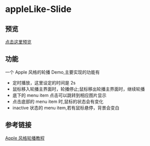 # appleLike-Slide

## 预览
[点击这里预览](https://strugglebak.github.io/appleLike-slide/)

## 功能
一个 Apple 风格的轮播 Demo,主要实现的功能有

- 定时播放，这里设定的时间是 2s
- 鼠标移入轮播主界面时，轮播停止;鼠标移出轮播主界面时，继续轮播
- 底下的 menu item 点击可以跳转到相应图片显示
- 点击底部的 menu item 时,鼠标的状态会有变化
- inactive 状态的 menu item,若有鼠标悬停，背景会变白

## 参考链接
[Apple 风格轮播教程](https://tutorialzine.com/2009/11/beautiful-apple-gallery-slideshow)

